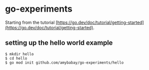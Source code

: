 # go-experiments

Starting from the tutorial
[https://go.dev/doc/tutorial/getting-started](https://go.dev/doc/tutorial/getting-started).


## setting up the hello world example

```
$ mkdir hello
$ cd hello
$ go mod init github.com/amybabay/go-experiments/hello
```
